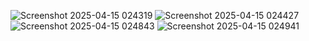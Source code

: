 ![Screenshot 2025-04-15 024319](https://github.com/user-attachments/assets/58ea2641-b64f-442c-b36e-d63f2f30dfed)
![Screenshot 2025-04-15 024427](https://github.com/user-attachments/assets/3410749b-0e6b-4d7b-b28e-c247b8d8903e)
![Screenshot 2025-04-15 024843](https://github.com/user-attachments/assets/7bcb10ed-457b-47b7-be47-0e19c0621c88)
![Screenshot 2025-04-15 024941](https://github.com/user-attachments/assets/8dff5635-c3ff-44d8-a53a-ace8c3da372c)
